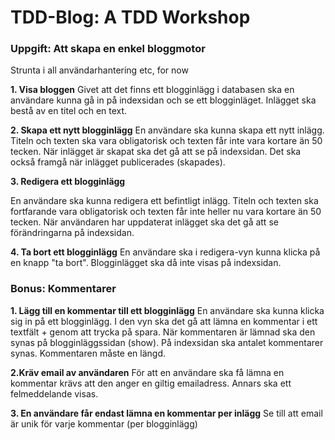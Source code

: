 TDD-Blog: A TDD Workshop
========================

### Uppgift: Att skapa en enkel bloggmotor

Strunta i all användarhantering etc, for now

**1. Visa bloggen**
Givet att det finns ett blogginlägg i databasen ska en användare kunna gå in på indexsidan och se ett blogginläget. Inlägget ska bestå av en titel och en text.

**2. Skapa ett nytt blogginlägg**
En användare ska kunna skapa ett nytt inlägg. Titeln och texten ska vara obligatorisk och texten får inte vara kortare än 50 tecken. När inlägget är skapat ska det gå att se på indexsidan. Det ska också framgå när inlägget publicerades (skapades).

**3. Redigera ett blogginlägg**

En användare ska kunna redigera ett befintligt inlägg. Titeln och texten ska fortfarande vara obligatorisk och texten får inte heller nu vara kortare än 50 tecken. När användaren har uppdaterat inlägget ska det gå att se förändringarna på indexsidan.

**4. Ta bort ett blogginlägg**
En användare ska i redigera-vyn kunna klicka på en knapp "ta bort". Blogginlägget ska då inte visas på indexsidan.

### Bonus: Kommentarer

**1. Lägg till en kommentar till ett blogginlägg**
En användare ska kunna klicka sig in på ett blogginlägg. I den vyn ska det gå att lämna en kommentar i ett textfält + genom att trycka på spara. När kommentaren är lämnad ska den synas på blogginläggssidan (show). På indexsidan ska antalet kommentarer synas. Kommentaren måste en längd.

**2.Kräv email av användaren**
För att en användare ska få lämna en kommentar krävs att den anger en giltig emailadress. Annars ska ett felmeddelande visas.

**3. En användare får endast lämna en kommentar per inlägg**
Se till att email är unik för varje kommentar (per blogginlägg) 
